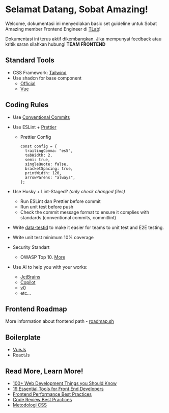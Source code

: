 # Selamat Datang, Sobat Amazing!

Welcome, dokumentasi ini menyediakan basic set guideline untuk Sobat Amazing
member Frontend Engineer di [TLab](https://tlab.co.id/)!

Dokumentasi ini terus aktif dikembangkan. Jika mempunyai feedback atau kritik saran
silahkan hubungi **TEAM FRONTEND**

## Standard Tools
* CSS Framework: [Tailwind](https://tailwindcss.com/)
* Use shadcn for base component
  - [Official](https://ui.shadcn.com/)
  - [Vue](https://www.shadcn-vue.com/)

## Coding Rules

- Use [Conventional Commits](/documentation/conventional-commits/)

- Use ESLint + [Prettier](https://docs.google.com/presentation/d/1-wl5EFMKC_lxBDdTdsSSNAb_6OrQZ4D1dGke-9XoZ8E/edit?usp=sharing)
  * Prettier Config
    ```
    const config = {
      trailingComma: "es5",
      tabWidth: 2,
      semi: true,
      singleQuote: false,
      bracketSpacing: true,
      printWidth: 120,
      arrowParens: "always",
    };
    ```
- Use Husky + Lint-Staged? _(only check changed files)_
  - Run ESLint dan Prettier before commit
  - Run unit test before push
  - Check the commit message format to ensure it complies with standards (conventional commits, commitlint)
- Write [data-testid](https://docs.google.com/presentation/d/1DLnmBa7nQ6tQJg-8rFb8IALGuNM5WuUVgG-km-Ie0qI/edit?usp=sharing) to make it easier for teams to unit test and E2E testing.
- Write unit test minimum 10% coverage
- Security Standart
  - OWASP Top 10. [More](https://owasp.org/www-project-top-ten/)
- Use AI to help you with your works:
  - [JetBrains](/documentation/jetbrains-ide/)
  - [Copilot](https://github.com/features/copilot)
  - [v0](https://v0.dev/)
  - etc...
  
## Frontend Roadmap

More information about frontend path - [roadmap.sh](https://roadmap.sh/frontend)

## Boilerplate
* [VueJs](https://git.tlab.co.id/tlab-internal-system/standart-pattern/vue-js-standart-pattern)
* ReactJs


## Read More, Learn More!
* [100+ Web Development Things you Should Know](https://youtu.be/erEgovG9WBs?si=WPCSPyNUAZSrNwmd)
* [19 Essential Tools for Front End Developers](https://www.wearedevelopers.com/magazine/best-tools-for-front-end-development)
* [Frontend Performance Best Practices](https://roadmap.sh/best-practices/frontend-performance)
* [Code Review Best Practices](https://roadmap.sh/best-practices/code-review)
* [Metodologi CSS](https://docs.google.com/presentation/d/1-qKMeKUKqUEsJE3onUYg7HXuimBFDkOWaEs9FAavups/edit#slide=id.g7c763257d0_0_0)
